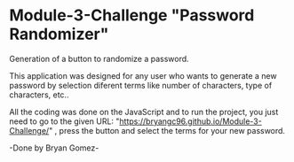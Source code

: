 # Module-3-Challenge "Password Randomizer"
Generation of a button to randomize a password.

This application was designed for any user who wants to generate a new password
by selection diferent terms like number of characters, type of characters, etc..

All the coding was done on the JavaScript and to run the project, you just need to go
to the given URL: "https://bryangc96.github.io/Module-3-Challenge/" , press the button and select the terms for your new password.

-Done by Bryan Gomez-

